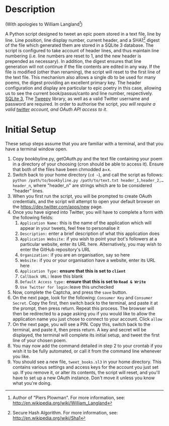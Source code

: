 # Description #

(With apologies to William Langland[^2])  

A Python script designed to tweet an epic poem stored in a text file, line by line. Line position, line display number, current header, and a SHA1[^1] digest of the file which generated them are stored in a SQLite 3 database. The script is configured to take account of header lines, and thus maintain line numbering (i.e. line numbers are reset to 1, and the new header is prepended as necessary). In addition, the digest ensures that line generation will not continue if the file contents are edited in any way. If the file is modified (other than renaming), the script will reset to the first line of the text file. This mechanism also allows a single db to be used for many poems, the digest providing an excellent primary key. The header configuration and display are particular to epic poetry in this case, allowing us to see the current book/passus/canto and line number, respectively.
[SQLite 3], The [Tweepy] library, as well as a valid Twitter username and password are required.
In order to authorise the script, *you will require a valid [twitter] account, and OAuth API access to it.*  

# Initial Setup #

These setup steps assume that you are familiar with a terminal, and that you have a terminal window open.

1. Copy bookbyline.py, getOAuth.py and the text file containing your poem in a directory of your choosing (cron should be able to access it). Ensure that both of the files have been chmodded a+x.
2. Switch back to your home directory (`cd ~`), and call the script as follows: `python /path/to/bookbyline.py /path/to/text.txt header_1,header_2,…header_n`, where "header_n" are strings which are to be considered "header" lines.
3. When you first run the script, you will be prompted to create OAuth credentials, and the script will attempt to open your default browser on the <https://dev.twitter.com/apps/new> page.
4. Once you have signed into Twitter, you will have to complete a form with the following fields:
	1. `Application Name:` this is the name of the application which will appear in your tweets, feel free to personalise it
	2. `Description:` enter a brief description of what this application does
	3. `Application Website:` if you wish to point your bot's followers at a particular website, enter its URL here. Alternatively, you may wish to enter the GitHub repository's URL
	4. `Organization:` if you are an organisation, say so here
	5. `Website:` if you or your organisation have a website, enter its URL here
	6. `Application Type:` **ensure that this is set to `client`**
	7. `Callback URL:` leave this blank
	8. `Default Access type:` **ensure that this is set to `Read & Write`**
	9. `Use Twitter for login:`leave this unchecked
5. Now, complete the Captcha, and press the `save` button.
6. On the next page, look for the following: `Consumer Key` and `Consumer Secret`. Copy the first, then switch back to the terminal, and paste it at the prompt, then press return. Repeat this process. The browser will then be redirected to a page asking you if you would like to allow the application name you just chose to connect to your account. Click `allow`
7. On the next page, you will see a PIN. Copy this, switch back to the terminal, and paste it, then press return. A key and secret will be displayed, the terminal will complete its initial setup, and tweet the first line of your chosen poem.
8. You may now add the command detailed in step 2 to your crontab if you wish it to be fully automated, or call it from the command line whenever you like.
9. You should see a new file, `tweet_books.sl3` in your home directory. This contains various settings and access keys for the account you just set up. If you remove it, or alter its contents, the script will reset, and you'll have to set up a new OAuth instance. Don't move it unless you know what you're doing.

[Tweepy]: http://github.com/joshthecoder/tweepy
[twitter]: https://twitter.com/signup
[SQLite 3]: http://www.sqlite.org/
[^1]: Secure Hash Algorithm. For more information, see: <http://en.wikipedia.org/wiki/Sha1>  

[^2]: Author of "Piers Plowman". For more information, see: <http://en.wikipedia.org/wiki/William_Langland>


